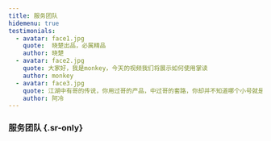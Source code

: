 ```yaml
---
title: 服务团队
hidemenu: true
testimonials:
  - avatar: face1.jpg
    quote:  晓楚出品，必属精品
    author: 晓楚
  - avatar: face2.jpg
    quote: 大家好，我是monkey，今天的视频我们将展示如何使用掌读
    author: monkey
  - avatar: face3.jpg
    quote: 江湖中有哥的传说，你用过哥的产品，中过哥的套路，你却并不知道哪个小号就是哥
    author: 阿冷
---
```

###  服务团队 {.sr-only}
